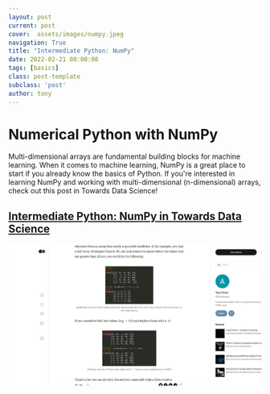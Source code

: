 ```yaml
---
layout: post
current: post
cover:  assets/images/numpy.jpeg
navigation: True
title: "Intermediate Python: NumPy"
date: 2022-02-21 08:00:00
tags: [basics]
class: post-template
subclass: 'post'
author: tony
---
```


# Numerical Python with NumPy

Multi-dimensional arrays are fundamental building blocks for machine learning. When it comes to machine learning, NumPy is a great place to start if you already know the basics of Python. If you're interested in learning NumPy and working with multi-dimensional (n-dimensional) arrays, check out this post in Towards Data Science!

## [Intermediate Python: NumPy in Towards Data Science](https://towardsdatascience.com/intermediate-python-numpy-cec1c192b8e6)

![](../assets/images/numpy1.JPG)